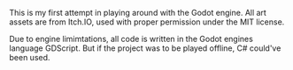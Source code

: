 This is my first attempt in playing around with the Godot engine. All art assets are from Itch.IO, used with proper permission under the MIT license.

Due to engine limimtations, all code is written in the Godot engines language GDScript. But if the project was to be played offline, C# could've been used.